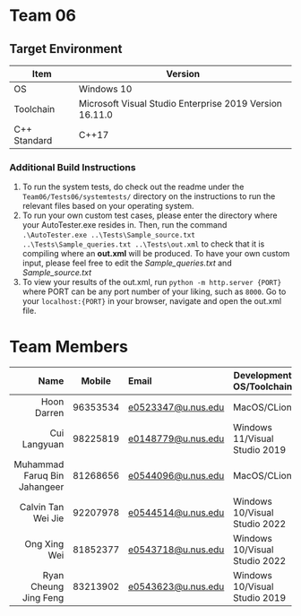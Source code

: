 # Team 06 

## Target Environment

Item | Version
-|-
OS | Windows 10
Toolchain | Microsoft Visual Studio Enterprise 2019 Version 16.11.0
C++ Standard | C++17

### Additional Build Instructions

1. To run the system tests, do check out the readme under the `Team06/Tests06/systemtests/` directory on the instructions to run the relevant files based on your operating system.
2. To run your own custom test cases, please enter the directory where your AutoTester.exe resides in. Then, run the command `.\AutoTester.exe ..\Tests\Sample_source.txt ..\Tests\Sample_queries.txt ..\Tests\out.xml` to check that it is compiling where an <b>out.xml</b> will be produced. To have your own custom input, please feel free to edit the <i>Sample_queries.txt</i> and <i>Sample_source.txt</i>
3. To view your results of the out.xml, run `python -m http.server {PORT}` where PORT can be any port number of your liking, such as `8000`. Go to your `localhost:{PORT}` in your browser, navigate and open the out.xml file.

# Team Members

Name | Mobile | Email | Development OS/Toolchain
-:|:-:|:-|-|
Hoon Darren | 96353534 | e0523347@u.nus.edu | MacOS/CLion
Cui Langyuan | 98225819 | e0148779@u.nus.edu | Windows 11/Visual Studio 2019
Muhammad Faruq Bin Jahangeer | 81268656 | e0544096@u.nus.edu | MacOS/CLion
Calvin Tan Wei Jie | 92207978 | e0544514@u.nus.edu | Windows 10/Visual Studio 2022
Ong Xing Wei | 81852377 | e0543718@u.nus.edu | Windows 10/Visual Studio 2022
Ryan Cheung Jing Feng | 83213902 | e0543623@u.nus.edu | Windows 10/Visual Studio 2019

